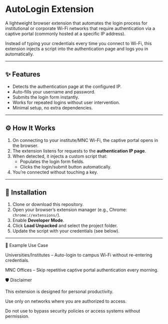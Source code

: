# AutoLogin Extension

A lightweight browser extension that automates the login process for institutional or corporate Wi-Fi networks that require authentication via a captive portal (commonly hosted at a specific IP address).

Instead of typing your credentials every time you connect to Wi-Fi, this extension injects a script into the authentication page and logs you in automatically.

---

## ✨ Features
- Detects the authentication page at the configured IP.
- Auto-fills your username and password.
- Submits the login form instantly.
- Works for repeated logins without user intervention.
- Minimal setup, no extra dependencies.

---

## ⚙️ How It Works
1. On connecting to your institute/MNC Wi-Fi, the captive portal opens in the browser.
2. The extension listens for requests to the **authentication IP page**.
3. When detected, it injects a custom script that:
   - Populates the login form fields.
   - Clicks the login/submit button automatically.
4. You’re connected without touching a key.

---

## 🚀 Installation
1. Clone or download this repository.
2. Open your browser’s extension manager (e.g., Chrome: `chrome://extensions/`).
3. Enable **Developer Mode**.
4. Click **Load Unpacked** and select the project folder.
5. Update the script with your credentials (see below).

---


📌 Example Use Case

Universities/Institutes – Auto-login to campus Wi-Fi without re-entering credentials.

MNC Offices – Skip repetitive captive portal authentication every morning.

🛡️ Disclaimer

This extension is designed for personal productivity.

Use only on networks where you are authorized to access.

Do not use to bypass security policies or access systems without permission.
